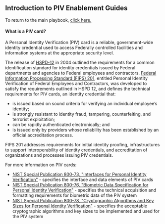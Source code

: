 ## Introduction to PIV Enablement Guides

To return to the main playbook, <a href="http://maoconnor.github.io/ficam-playbook">click here.</a>

#### What is a PIV card?

A Personal Identity Verification (PIV) card is a reliable, government-wide identity credential used to access Federally controlled facilities and information systems at the appropriate security level.

The release of <a href="http://www.dhs.gov/homeland-security-presidential-directive-12">HSPD-12</a> in 2004 outlined the requirements for a common identification standard for identity credentials issued by Federal departments and agencies to Federal employees and contractors. <a href="http://nvlpubs.nist.gov/nistpubs/FIPS/NIST.FIPS.201-2.pdf">Federal Information Processing Standard (FIPS) 201</a>, entitled Personal Identity Verification of Federal Employees and Contractors, was developed to satisfy the requirements outlined in HSPD 12, and defines the technical requirements for PIV cards, an identity credential that:

- is issued based on sound criteria for verifying an individual employee’s identity;
- is strongly resistant to identity fraud, tampering, counterfeiting, and terrorist exploitation;
- can be rapidly authenticated electronically; and
- is issued only by providers whose reliability has been established by an official accreditation process.

FIPS 201 addresses requirements for initial identity proofing, infrastructures to support interoperability of identity credentials, and accreditation of organizations and processes issuing PIV credentials.

For more information on PIV cards:

- <a href="http://nvlpubs.nist.gov/nistpubs/SpecialPublications/NIST.SP.800-73-4.pdf">NIST Special Publication 800-73, "Interfaces for Personal Identity Verification"</a> - specifies the interface and data elements of PIV cards
- <a href="http://nvlpubs.nist.gov/nistpubs/SpecialPublications/NIST.SP.800-76-2.pdf">NIST Special Publication 800-76, "Biometric Data Specification for Personal Identity Verification"</a> - specifies the technical acquisition and formatting requirements for biometric data of the PIV system
- <a href="http://nvlpubs.nist.gov/nistpubs/SpecialPublications/NIST.SP.800-78-4.pdf">NIST Special Publication 800-78, "Cryptographic Algorithms and Key Sizes for Personal Identity Verification"</a> - specifies the acceptable cryptographic algorithms and key sizes to be implemented and used for the PIV system